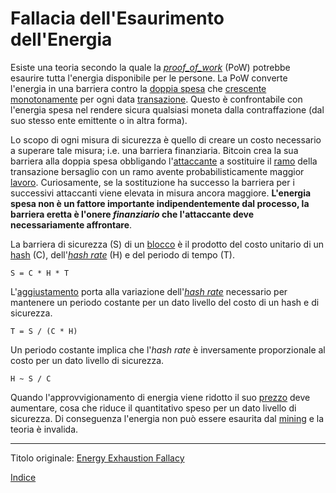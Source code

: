 # Fallacia dell'Esaurimento dell'Energia



Esiste una teoria secondo la quale la [_proof_of_work_](ch101-glossary.md#prova) (PoW) potrebbe esaurire tutta l'energia disponibile per le persone. La PoW converte l'energia in una barriera contro la [doppia spesa](ch101-glossary.md#doppia-spesa) che [crescente monotonamente](https://it.wikipedia.org/wiki/Funzione_monotona) per ogni data [transazione](). Questo è confrontabile con l'energia spesa nel rendere sicura qualsiasi moneta dalla contraffazione (dal suo stesso ente emittente o in altra forma).

Lo scopo di ogni misura di sicurezza è quello di creare un costo necessario a superare tale misura; i.e. una barriera finanziaria. Bitcoin crea la sua barriera alla doppia spesa obbligando l'[attaccante](ch101-glossary.md#attacco) a sostituire il [ramo](ch101-glossary.md#ramo-branch) della transazione bersaglio con un ramo avente probabilisticamente maggior [lavoro](ch101-glossary.md#lavoro). Curiosamente, se la sostituzione ha successo la barriera per i successivi attaccanti viene elevata in misura ancora maggiore. **L'energia spesa non è un fattore importante indipendentemente dal processo, la barriera eretta è l'onere _finanziario_ che l'attaccante deve necessariamente affrontare**.

La barriera di sicurezza (S) di un [blocco](ch101-glossary.md#blocco) è il prodotto del costo unitario di un [hash](ch101-glossary.md#hash) (C), dell'_[hash rate](ch101-glossary.md#hash-rate)_ (H) e del periodo di tempo (T).

```
S = C * H * T
```

L'[aggiustamento](ch101-glossary.md#aggiustamento) porta alla variazione dell'[_hash rate_](ch101-glossary.md#) necessario per mantenere un periodo costante per un dato livello del costo di un hash e di sicurezza.

```
T = S / (C * H)
```

Un periodo costante implica che l'_hash rate_ è inversamente proporzionale al costo per un dato livello di sicurezza.

```
H ~ S / C
```

Quando l'approvvigionamento di energia viene ridotto il suo [prezzo](ch101-glossary.md#prezzo) deve aumentare, cosa che riduce il quantitativo speso per un dato livello di sicurezza. Di conseguenza l'energia non può essere esaurita dal [mining](ch101-glossary.md#centro-di-mining-mine) e la teoria è invalida.

---

Titolo originale: [Energy Exhaustion Fallacy](https://github.com/libbitcoin/libbitcoin-system/wiki/Energy-Exhaustion-Fallacy)

[Indice](/README.md)

